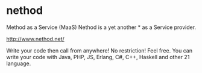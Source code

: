 nethod
======

Method as a Service (MaaS)
Nethod is a yet another * as a Service provider.

http://www.nethod.net/

Write your code then call from anywhere!
No restriction! Feel free. You can write your code with Java, PHP, JS, Erlang, C#, C++, Haskell and other 21 language.

